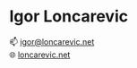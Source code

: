 # Igor Loncarevic

📫 [igor@loncarevic.net](mailto:igor@loncarevic.net)  
🌐 [loncarevic.net](https://loncarevic.net)
